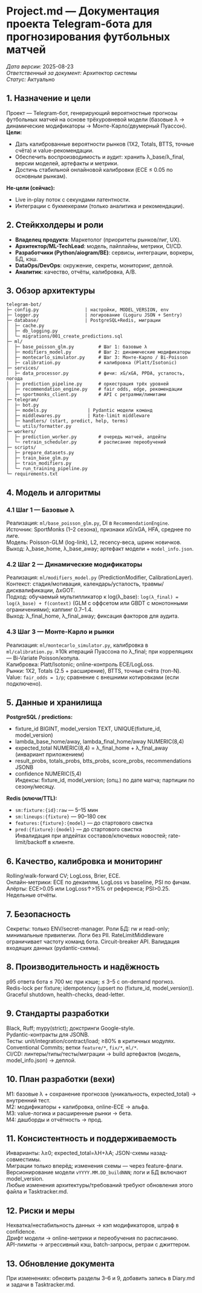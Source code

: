 # Project.md — Документация проекта Telegram-бота для прогнозирования футбольных матчей
*Дата версии:* 2025-08-23  
*Ответственный за документ:* Архитектор системы  
*Статус:* Актуально

## 1. Назначение и цели
Проект — Telegram-бот, генерирующий вероятностные прогнозы футбольных матчей на основе трёхуровневой модели (базовые λ → динамические модификаторы → Монте-Карло/двумерный Пуассон).
**Цели:**
- Дать калиброванные вероятности рынков (1X2, Totals, BTTS, точные счёта) и value-рекомендации.
- Обеспечить воспроизводимость и аудит: хранить λ_base/λ_final, версии моделей, артефакты и метрики.
- Достичь стабильной онлайновой калибровки (ECE ≤ 0.05 по основным рынкам).

**Не-цели (сейчас):**
- Live in-play поток с секундами латентности.
- Интеграции с букмекерами (только аналитика и рекомендации).

## 2. Стейкхолдеры и роли
- **Владелец продукта**: Маркетолог (приоритеты рынков/лиг, UX).
- **Архитектор/ML-TechLead**: модель, пайплайны, метрики, CI/CD.
- **Разработчики (Python/aiogram/BE)**: сервисы, интеграции, воркеры, БД, кэш.
- **DataOps/DevOps**: окружение, секреты, мониторинг, деплой.
- **Аналитик**: качество, отчёты, калибровка, A/B.

## 3. Обзор архитектуры
```
telegram-bot/
├─ config.py                 | настройки, MODEL_VERSION, env
├─ logger.py                 | логирование (Loguru JSON + Sentry)
├─ database/                 | PostgreSQL+Redis, миграции
│  ├─ cache.py
│  ├─ db_logging.py
│  └─ migrations/001_create_predictions.sql
├─ ml/
│  ├─ base_poisson_glm.py         # Шаг 1: базовые λ
│  ├─ modifiers_model.py          # Шаг 2: динамические модификаторы
│  ├─ montecarlo_simulator.py     # Шаг 3: Монте-Карло / Bi-Poisson
│  ├─ calibration.py              # калибровка (Platt/Isotonic)
├─ services/
│  ├─ data_processor.py           # фичи: xG/xGA, PPDA, усталость, погода
│  ├─ prediction_pipeline.py      # оркестрация трёх уровней
│  ├─ recommendation_engine.py    # fair odds, edge, рекомендации
│  ├─ sportmonks_client.py        # API с ретраями/лимитами
├─ telegram/
│  ├─ bot.py
│  ├─ models.py               | Pydantic модели команд
│  ├─ middlewares.py          | Rate-limit middleware
│  ├─ handlers/ (start, predict, help, terms)
│  └─ utils/formatter.py
├─ workers/
│  ├─ prediction_worker.py        # очередь матчей, апдейты
│  └─ retrain_scheduler.py        # расписание переобучений
├─ scripts/
│  ├─ prepare_datasets.py
│  ├─ train_base_glm.py
│  ├─ train_modifiers.py
│  └─ run_training_pipeline.py
└─ requirements.txt
```

## 4. Модель и алгоритмы
### 4.1 Шаг 1 — Базовые λ
Реализация: `ml/base_poisson_glm.py`, DI в `RecommendationEngine`.
Источник: SportMonks (1–2 сезона), признаки xG/xGA, HFA, среднее по лиге.  
Модель: Poisson-GLM (log-link), L2, recency-веса, шринк новичков.  
Выход: λ_base_home, λ_base_away; артефакт модели + `model_info.json`.

### 4.2 Шаг 2 — Динамические модификаторы
Реализация: `ml/modifiers_model.py` (PredictionModifier, CalibrationLayer).
Контекст: стадия/мотивация, календарь/усталость, травмы/дисквалификации, ΔxGOT.  
Подход: обучаемый мультипликатор к log(λ_base): `log(λ_final) = log(λ_base) + f(context)` (GLM с оффсетом или GBDT c монотонными ограничениями); каппинг 0.7–1.4.  
Выход: λ_final_home, λ_final_away; фиксация факторов для аудита.

### 4.3 Шаг 3 — Монте-Карло и рынки
Реализация: `ml/montecarlo_simulator.py`, калибровка в `ml/calibration.py`.
≥10k итераций Пуассона по λ_final; при корреляциях — Bi-Variate Poisson/копула.  
Калибровка: Platt/Isotonic; online-контроль ECE/LogLoss.  
Рынки: 1X2, Totals (2.5 + расширение), BTTS, точные счёта (топ-N).  
Value: `fair_odds = 1/p`; сравнение с внешними котировками (если подключено).

## 5. Данные и хранилища
**PostgreSQL / predictions:**  
- fixture_id BIGINT, model_version TEXT, UNIQUE(fixture_id, model_version)  
- lambda_base_home/away, lambda_final_home/away NUMERIC(8,4)  
- expected_total NUMERIC(8,4) = λ_final_home + λ_final_away (инвариант приложением)  
- result_probs, totals_probs, btts_probs, score_probs, recommendations JSONB  
- confidence NUMERIC(5,4)  
Индексы: fixture_id, model_version; (опц.) по дате матча; партиции по сезону/месяцу.

**Redis (ключи/TTL):**  
- `sm:fixture:{id}:raw` — 5–15 мин  
- `sm:lineups:{fixture}` — 90–180 сек  
- `features:{fixture}:{model}` — до стартового свистка  
- `pred:{fixture}:{model}` — до стартового свистка  
Инвалидация при апдейтах составов/ключевых новостей; rate-limit/backoff в клиенте.

## 6. Качество, калибровка и мониторинг
Rolling/walk-forward CV; LogLoss, Brier, ECE.  
Онлайн-метрики: ECE по декаилям, LogLoss vs baseline, PSI по фичам.  
Алёрты: ECE>0.05 или LogLoss↑>15% от референса; PSI>0.25.  
Недельные отчёты.

## 7. Безопасность
Секреты: только ENV/secret-manager. Роли БД: rw и read-only; минимальные привилегии.
Логи без PII. RateLimitMiddleware ограничивает частоту команд бота. Circuit-breaker API.
Валидация входящих данных (pydantic-схемы).

## 8. Производительность и надёжность
p95 ответа бота ≤ 700 мс при кэше; ≤ 3–5 с on-demand прогноз.  
Redis-lock per fixture; idempotency (upsert по (fixture_id, model_version)).  
Graceful shutdown, health-checks, dead-letter.

## 9. Стандарты разработки
Black, Ruff; mypy(strict); докстринги Google-style.  
Pydantic-контракты для JSONB.  
Тесты: unit/integration/contract/load; ≥80% в критичных модулях.  
Conventional Commits; ветки `feature/*`, `fix/*`, `ml/*`.  
CI/CD: линтеры/типы/тесты/миграции → build артефактов (модель, model_info.json) → деплой.

## 10. План разработки (вехи)
M1: базовые λ + сохранение прогнозов (уникальность, expected_total) → внутренний тест.  
M2: модификаторы + калибровка, online-ECE → альфа.  
M3: value-логика и расширенные рынки → бета.  
M4: дашборды и отчётность → прод.

## 11. Консистентность и поддерживаемость
Инварианты: λ≥0; expected_total=λH+λA; JSON-схемы назад-совместимы.  
Миграции только вперёд; изменения схемы — через feature-флаги.  
Версионирование модели `vYYYY.MM.DD_buildNNN`; логи и БД включают model_version.  
Любые изменения архитектуры/требований требуют обновления этого файла и Tasktracker.md.

## 12. Риски и меры
Нехватка/нестабильность данных → кэп модификаторов, штраф в confidence.  
Дрифт модели → online-метрики и переобучения по расписанию.  
API-лимиты → агрессивный кэш, batch-запросы, ретраи с джиттером.

## 13. Обновление документа
При изменениях: обновить разделы 3–6 и 9, добавить запись в Diary.md и задачи в Tasktracker.md.
